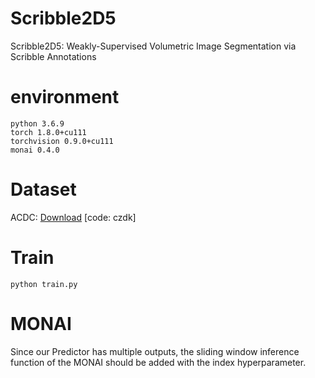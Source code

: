 
# Scribble2D5
Scribble2D5: Weakly-Supervised Volumetric Image Segmentation via Scribble Annotations

# environment

```
python 3.6.9
torch 1.8.0+cu111
torchvision 0.9.0+cu111
monai 0.4.0
```
# Dataset
ACDC: [Download](https://pan.baidu.com/s/1LeaJ9Hh_AEgfkilEACApRQ)  [code: czdk]

# Train
```
python train.py
```

# MONAI
Since our Predictor has multiple outputs, the sliding window inference function of the MONAI should be added with the index hyperparameter.

